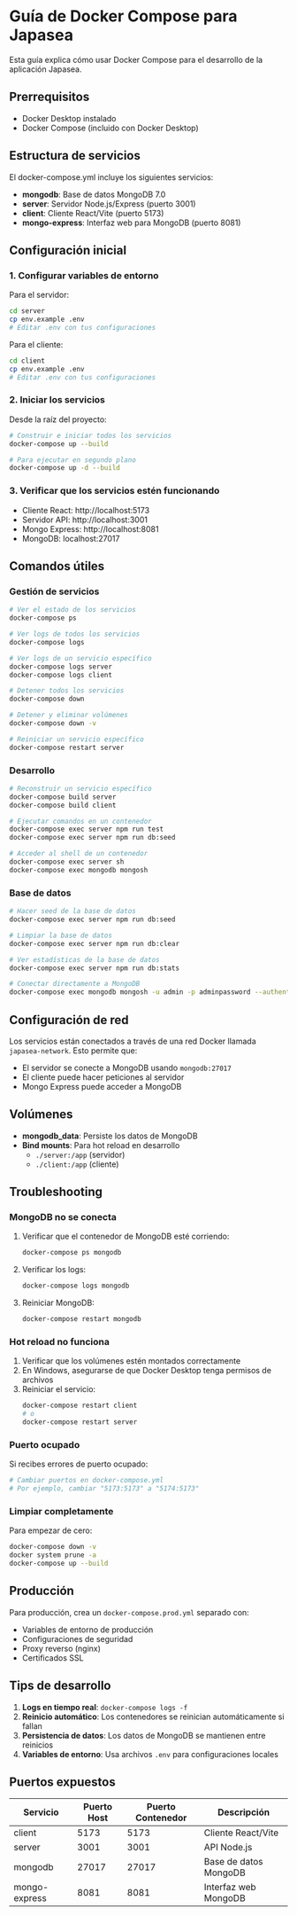 # Guía de Docker Compose para Japasea

Esta guía explica cómo usar Docker Compose para el desarrollo de la aplicación Japasea.

## Prerrequisitos

- Docker Desktop instalado
- Docker Compose (incluido con Docker Desktop)

## Estructura de servicios

El docker-compose.yml incluye los siguientes servicios:

- **mongodb**: Base de datos MongoDB 7.0
- **server**: Servidor Node.js/Express (puerto 3001)
- **client**: Cliente React/Vite (puerto 5173)
- **mongo-express**: Interfaz web para MongoDB (puerto 8081)

## Configuración inicial

### 1. Configurar variables de entorno

Para el servidor:
```bash
cd server
cp env.example .env
# Editar .env con tus configuraciones
```

Para el cliente:
```bash
cd client
cp env.example .env
# Editar .env con tus configuraciones
```

### 2. Iniciar los servicios

Desde la raíz del proyecto:

```bash
# Construir e iniciar todos los servicios
docker-compose up --build

# Para ejecutar en segundo plano
docker-compose up -d --build
```

### 3. Verificar que los servicios estén funcionando

- Cliente React: http://localhost:5173
- Servidor API: http://localhost:3001
- Mongo Express: http://localhost:8081
- MongoDB: localhost:27017

## Comandos útiles

### Gestión de servicios

```bash
# Ver el estado de los servicios
docker-compose ps

# Ver logs de todos los servicios
docker-compose logs

# Ver logs de un servicio específico
docker-compose logs server
docker-compose logs client

# Detener todos los servicios
docker-compose down

# Detener y eliminar volúmenes
docker-compose down -v

# Reiniciar un servicio específico
docker-compose restart server
```

### Desarrollo

```bash
# Reconstruir un servicio específico
docker-compose build server
docker-compose build client

# Ejecutar comandos en un contenedor
docker-compose exec server npm run test
docker-compose exec server npm run db:seed

# Acceder al shell de un contenedor
docker-compose exec server sh
docker-compose exec mongodb mongosh
```

### Base de datos

```bash
# Hacer seed de la base de datos
docker-compose exec server npm run db:seed

# Limpiar la base de datos
docker-compose exec server npm run db:clear

# Ver estadísticas de la base de datos
docker-compose exec server npm run db:stats

# Conectar directamente a MongoDB
docker-compose exec mongodb mongosh -u admin -p adminpassword --authenticationDatabase admin
```

## Configuración de red

Los servicios están conectados a través de una red Docker llamada `japasea-network`. Esto permite que:

- El servidor se conecte a MongoDB usando `mongodb:27017`
- El cliente puede hacer peticiones al servidor
- Mongo Express puede acceder a MongoDB

## Volúmenes

- **mongodb_data**: Persiste los datos de MongoDB
- **Bind mounts**: Para hot reload en desarrollo
  - `./server:/app` (servidor)
  - `./client:/app` (cliente)

## Troubleshooting

### MongoDB no se conecta

1. Verificar que el contenedor de MongoDB esté corriendo:
   ```bash
   docker-compose ps mongodb
   ```

2. Verificar los logs:
   ```bash
   docker-compose logs mongodb
   ```

3. Reiniciar MongoDB:
   ```bash
   docker-compose restart mongodb
   ```

### Hot reload no funciona

1. Verificar que los volúmenes estén montados correctamente
2. En Windows, asegurarse de que Docker Desktop tenga permisos de archivos
3. Reiniciar el servicio:
   ```bash
   docker-compose restart client
   # o
   docker-compose restart server
   ```

### Puerto ocupado

Si recibes errores de puerto ocupado:

```bash
# Cambiar puertos en docker-compose.yml
# Por ejemplo, cambiar "5173:5173" a "5174:5173"
```

### Limpiar completamente

Para empezar de cero:

```bash
docker-compose down -v
docker system prune -a
docker-compose up --build
```

## Producción

Para producción, crea un `docker-compose.prod.yml` separado con:

- Variables de entorno de producción
- Configuraciones de seguridad
- Proxy reverso (nginx)
- Certificados SSL

## Tips de desarrollo

1. **Logs en tiempo real**: `docker-compose logs -f`
2. **Reinicio automático**: Los contenedores se reinician automáticamente si fallan
3. **Persistencia de datos**: Los datos de MongoDB se mantienen entre reinicios
4. **Variables de entorno**: Usa archivos `.env` para configuraciones locales

## Puertos expuestos

| Servicio | Puerto Host | Puerto Contenedor | Descripción |
|----------|-------------|-------------------|-------------|
| client   | 5173        | 5173              | Cliente React/Vite |
| server   | 3001        | 3001              | API Node.js |
| mongodb  | 27017       | 27017             | Base de datos MongoDB |
| mongo-express | 8081   | 8081              | Interfaz web MongoDB |
